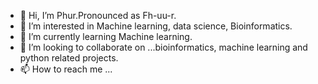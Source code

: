 - 👋 Hi, I’m Phur.Pronounced as Fh-uu-r. 
- 👀 I’m interested in Machine learning, data science, Bioinformatics. 
- 🌱 I’m currently learning Machine learning. 
- 💞️ I’m looking to collaborate on ...bioinformatics, machine learning and python related projects. 
- 📫 How to reach me ...

<!---
SangmoPhur/SangmoPhur is a ✨ special ✨ repository because its `README.md` (this file) appears on your GitHub profile.
You can click the Preview link to take a look at your changes.
--->

